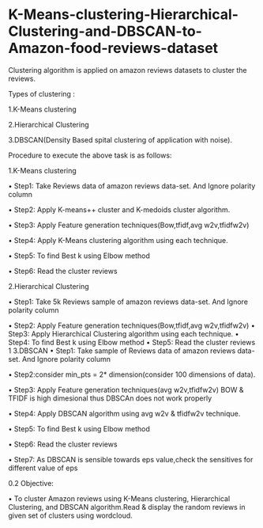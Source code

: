 # K-Means-clustering-Hierarchical-Clustering-and-DBSCAN-to-Amazon-food-reviews-dataset


Clustering algorithm is applied on amazon reviews datasets to cluster the reviews. 

Types of clustering : 

1.K-Means clustering 

2.Hierarchical Clustering

3.DBSCAN(Density Based spital clustering of application with noise).



Procedure to execute the above task is as follows:

1.K-Means clustering

• Step1: Take Reviews data of amazon reviews data-set. And Ignore polarity column

• Step2: Apply K-means++ cluster and K-medoids cluster algorithm.

• Step3: Apply Feature generation techniques(Bow,tfidf,avg w2v,tfidfw2v)

• Step4: Apply K-Means clustering algorithm using each technique.

• Step5: To find Best k using Elbow method

• Step6: Read the cluster reviews


2.Hierarchical Clustering


• Step1: Take 5k Reviews sample of amazon reviews data-set. And Ignore polarity column

• Step2: Apply Feature generation techniques(Bow,tfidf,avg w2v,tfidfw2v)
• Step3: Apply Hierarchical Clustering algorithm using each technique.
• Step4: To find Best k using Elbow method
• Step5: Read the cluster reviews
1
3.DBSCAN
• Step1: Take sample of Reviews data of amazon reviews data-set. And Ignore polarity
column

• Step2:consider min_pts = 2* dimension(consider 100 dimensions of data).

• Step3: Apply Feature generation techniques(avg w2v,tfidfw2v) BOW & TFIDF is high
dimesional thus DBSCAn does not work properly

• Step4: Apply DBSCAN algorithm using avg w2v & tfidfw2v technique.

• Step5: To find Best k using Elbow method

• Step6: Read the cluster reviews

• Step7: As DBSCAN is sensible towards eps value,check the sensitives for different value
of eps




0.2 Objective:

• To cluster Amazon reviews using K-Means clustering, Hierarchical Clustering, and DBSCAN
algorithm.Read & display the random reviews in given set of clusters using wordcloud.
